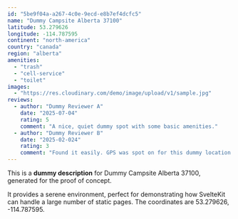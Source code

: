 ```yaml
---
id: "5be9f04a-a267-4c0e-9ecd-e8b7ef4dcfc5"
name: "Dummy Campsite Alberta 37100"
latitude: 53.279626
longitude: -114.787595
continent: "north-america"
country: "canada"
region: "alberta"
amenities:
  - "trash"
  - "cell-service"
  - "toilet"
images:
  - "https://res.cloudinary.com/demo/image/upload/v1/sample.jpg"
reviews:
  - author: "Dummy Reviewer A"
    date: "2025-07-04"
    rating: 5
    comment: "A nice, quiet dummy spot with some basic amenities."
  - author: "Dummy Reviewer B"
    date: "2025-02-024"
    rating: 3
    comment: "Found it easily. GPS was spot on for this dummy location."
---
```


This is a **dummy description** for Dummy Campsite Alberta 37100, generated for the proof of concept.

It provides a serene environment, perfect for demonstrating how SvelteKit can handle a large number of static pages. The coordinates are 53.279626, -114.787595.
